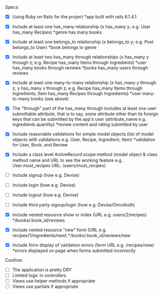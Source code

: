 Specs:
- [x] Using Ruby on Rails for the project 
  *app built with rails 6.1.4.1

- [x] Include at least one has_many relationship (x has_many y; e.g. User has_many Recipes) 
  *genre has many books

- [x] Include at least one belongs_to relationship (x belongs_to y; e.g. Post belongs_to User)
  *book belongs to genre

- [x] Include at least two has_many through relationships (x has_many y through z; e.g. Recipe has_many 
Items through Ingredients)
  *user has_many books through reviews
  *books has_many users through reviews

- [x] Include at least one many-to-many relationship (x has_many y through z, y has_many x through z; e.g. Recipe has_many Items through Ingredients, Item has_many Recipes through Ingredients)
  *user many-to-many books (see above)

- [x] The "through" part of the has_many through includes at least one user submittable attribute, that is to say, some attribute other than its foreign keys that can be submitted by the app's user (attribute_name e.g. ingredients.quantity)
  *review content and rating submitted by user 

- [x] Include reasonable validations for simple model objects (list of model objects with validations e.g. User, Recipe, Ingredient, Item)
  *validation for User, Book, and Review 

- [x] Include a class level ActiveRecord scope method (model object & class method name and URL to see the working feature e.g. User.most_recipes URL: /users/most_recipes)

- [ ] Include signup (how e.g. Devise)
- [ ] Include login (how e.g. Devise)
- [ ] Include logout (how e.g. Devise)
- [ ] Include third party signup/login (how e.g. Devise/OmniAuth)
- [x] Include nested resource show or index (URL e.g. users/2/recipes)
  */books/:book_id/reviews

- [x] Include nested resource "new" form (URL e.g. recipes/1/ingredients/new)
  */books/:book_id/reviews/new

- [x] Include form display of validation errors (form URL e.g. /recipes/new)
  *errors displayed on page when forms submitted incorrectly

Confirm:
- [ ] The application is pretty DRY
- [ ] Limited logic in controllers
- [ ] Views use helper methods if appropriate
- [ ] Views use partials if appropriate